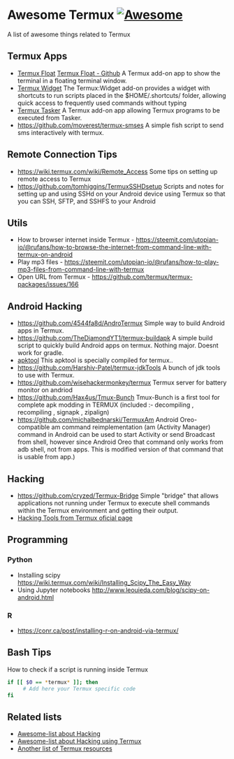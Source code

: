 # Awesome Termux [![Awesome](https://awesome.re/badge.svg)](https://awesome.re)

A list of awesome things related to Termux


## Termux Apps
- [Termux Float](https://play.google.com/store/apps/details?id=com.termux.window) [Termux Float - Github](https://github.com/termux/termux-float) A Termux add-on app to show the terminal in a floating terminal window.
- [Termux Widget](https://play.google.com/store/apps/details?id=com.termux.widget) The Termux:Widget add-on provides a widget with shortcuts to run scripts placed in the $HOME/.shortcuts/ folder, allowing quick access to frequently used commands without typing
- [Termux Tasker](https://play.google.com/store/apps/details?id=com.termux.tasker) A Termux add-on app allowing Termux programs to be executed from Tasker.
- https://github.com/moverest/termux-smses A simple fish script to send sms interactively with termux.

## Remote Connection Tips
- https://wiki.termux.com/wiki/Remote_Access Some tips on setting up remote access to Termux
- https://github.com/tomhiggins/TermuxSSHDsetup Scripts and notes for setting up and using SSHd on your Android device using Termux so that you can SSH, SFTP, and SSHFS to your Android

## Utils
- How to browser internet inside Termux - https://steemit.com/utopian-io/@rufans/how-to-browse-the-internet-from-command-line-with-termux-on-android
- Play mp3 files - https://steemit.com/utopian-io/@rufans/how-to-play-mp3-files-from-command-line-with-termux
- Open URL from Termux - https://github.com/termux/termux-packages/issues/166

## Android Hacking
- https://github.com/4544fa8d/AndroTermux Simple way to build Android apps in Termux.
- https://github.com/TheDiamondYT1/termux-buildapk A simple build script to quickly build Android apps on termux. Nothing major. Doesnt work for gradle.
- [apktool](https://github.com/Hax4us/apktool) This apktool is specially compiled for termux..
- https://github.com/Harshiv-Patel/termux-jdkTools A bunch of jdk tools to use with Termux.
- https://github.com/wisehackermonkey/termux Termux server for battery monitor on andriod
- https://github.com/Hax4us/Tmux-Bunch Tmux-Bunch is a first tool for complete apk modding in TERMUX (included :- decompiling , recompiling , signapk , zipalign)
- https://github.com/michalbednarski/TermuxAm Android Oreo-compatible am command reimplementation (am (Activity Manager) command in Android can be used to start Activity or send Broadcast from shell, however since Android Oreo that command only works from adb shell, not from apps. This is modified version of that command that is usable from app.)

## Hacking
- https://github.com/cryzed/Termux-Bridge
Simple "bridge" that allows applications not running under Termux to execute shell commands within the Termux environment and getting their output.
 - [Hacking Tools from Termux oficial page](https://wiki.termux.com/wiki/Hacking)

## Programming

### Python
- Installing scipy
https://wiki.termux.com/wiki/Installing_Scipy_The_Easy_Way
- Using Jupyter notebooks
http://www.leouieda.com/blog/scipy-on-android.html

### R
- https://conr.ca/post/installing-r-on-android-via-termux/

## Bash Tips

How to check if a script is running inside Termux

```bash
if [[ $0 == *termux* ]]; then
     # Add here your Termux specific code
fi
```

## Related lists

- [Awesome-list about Hacking](https://github.com/carpedm20/awesome-hacking)
- [Awesome-list about Hacking using Termux](https://github.com/may215/awesome-termux-hacking)
- [Another list of Termux resources](https://github.com/T4P4N/Awesome-Termux)
